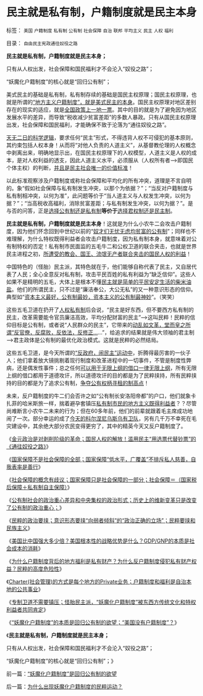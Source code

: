 # 民主就是私有制，户籍制度就是民主本身

标签： `美国` `户籍制度` `私有制` `公有制` `社会保障` `自治` `联邦` `平均主义` `民主` `人权` `福利` 

目录： `自由民主宪政通往奴役之路`

**民主就是私有制，户籍制度就是民主本身；**

只有从人权出发，社会保障和国民福利才不会沦入“奴役之路”；

“妖魔化户籍制度”的核心就是“回归公有制”；



美式民主的基础是私有制，私有制存续的基础是国民主权原理；国民主权原理，也就是所谓的[“地方主义户籍制度”，就是美式民主的本身](../../../2010/11/25/民主就是行省制度向地方市政转变.md)。国民主权原理对地区差别存在的现实的适应，就是[全国政策上一地一票](../../../2011/5/14/美国全国党的地方主义原则.md)。其中的目的就是为了避免因为地区发展水平的差异，而导致“税收减少贫富差距”的多数人暴政。只有从国民主权原理出发，社会保障和国民福利，才能确保不致于沦落为“通往奴役之路”。

[天无二日的科学逻辑](../../../2011/5/4/反思“全盘西化”,可能成为“全盘不开化”.md)，要求任何“民主”形式，不得违背人权不可侵犯的基本原则，其约束包括人权本身！从而将“对他人负责的人道主义”，从基督教伦理的人权概念中剥离出来，明确地显示出，在国民主权原理下的人权模型，人道主义是人权的成本，是对人权利益的透支，因此人道主义水平，必须服从（人权所有者——>即国民个体主权）的判断，[并且是民主社会唯一的价值标准](../../../2010/1/21/人权是价值判断的原子单位.md)！

以此标准观察涉及户籍制度或称社会保障和平均化的所有冲突，道理是不言自明的。象“假如社会保障与私有制发生冲突，以那个为依据？”；“当反对户籍制度与私有制相冲突，以何为准”，此问题等价于“当人道主义与人权发生冲突，以何为据？”；“当高税收高福利，消除贫富差距；与私有制发生冲突，以何为据？”。是与否的问答，正是[选择公有制还是私有制](http://darthvad.blog.sohu.com/161220119.html)**等价于**[选择君权制还是民主制](../../../2009/3/17/皇权制度有其历史曾经的合理性.md)。

**民主就是私有制，户籍制度就是民主本身**！这就是为什么小农牛二会攻击户籍制度，因为他们怀念回到中世纪以前的“[奴才们无忧无虑均贫富的公有制](../../../2009/11/14/小奴意识缔造了中国传统文化.md)”；同样也不难理解，为什么特权既得利益者会攻击户籍制度，因为私有制本身，就意味着对公有制特权的否定！私有制市民面监的五毛牛二和公权卫道的联合夹击，也就是世界民主进程之初，[所遭受的教会、国王、流氓无产者联合夹击的国民人权的利益](../../../2009/9/5/户籍制度自古就是中外老百姓的根本利益.md)！

中国特色的（怪胎）民主派，其特色就在于，他们能够自称代表了民主，又自居代表了人民；全心全意反对私有制，攻击平民百姓的私有利益为“缺乏信仰”。这些人如果不是精明的五毛，大体上是根本不懂[民主就是简单的平民安定生活的柴米油盐](../../../2011/2/25/民主改革就是社会利益沟通的过程.md)。他们的所谓民主，只不过是“廉洁奉公，大公无私”的又一种意识形态的信仰。典型如“[资本主义最好，公有制最妙，资本主义的公有制最神妙](../../../2010/8/16/社会进步不要期望伟人政治;;工业革命无关“资本积累”.md)”。（笑笑）

这些五毛卫道在扔开了[人权私有制](../../../2009/10/17/人权是经济学概念.md)后会说，“民主是好东西，但不要西方私有制的民主，改革需要能令官员廉洁高效，平均分配财富的民主”——>这叫民粹！民粹的信仰目标是公有制，或者说“人民群众的民主”，它带来的[动乱如文革，堂而皇之所谓“反官僚，反腐败，反依法，反修正…](../../../2009/7/3/看看毛主席是怎样发动文革反腐的.md)…”，给追求的结果就是伟大领袖的君主制——>君主政体是公有制的最优化政治模式。这就是民粹的必然结局。

这些五毛卫道，是今天所谓的[“反政府，闹民主”运动中](../../../2010/2/26/“反政府”是荒谬的.md)，折腾得最厉害的一伙子人；他们拿着放大镜挑剔着现行制度和改革进程中的一切事件，不管是制度性弊病，还是偶发性事件；总之任何[可以用于无限上纲的借口一律无限上纲](../../../2010/3/26/道德治国“上纲上线”和中庸之道“减纲下线”.md)，所有无限上纲的借口都用于道德攻讦，所以道德攻讦的目的都是为了民粹挟持，所有民粹挟持的目的都是为了追求公有制，[争夺公有权柄寻租的制高点](../../../2009/5/17/民主价值观不能持有政治野心.md)！

未来，反户籍制度的牛二们会否许之如“公有制长安洛阳帝都”的户口，他们就象卡扎菲的哈米斯旅一样，揣着避孕套镇压[私有制市民的地方主义既得利益者](../../../2010/5/19/既得利益者与“统治者”全无关联.md)？？尽管尚难断言小农牛二未来的行为；但在60多年前，他们的前辈就跟着毛主席成功地闹了一次。部分幸运的成了[今天的科尔涅尼乌斯乌有卫队](../../../2009/8/6/被杀的猴子和被吓的鸡.md)，另有几千万不幸死在毛灾建设中，其余绝大部分农民变得更穷了，其中的精英今天又反户籍制度了。

《[金元政治是对剥削阶级的革命；国民人权的解放！滥用民主“用选票代替钞票”的《通往奴役之路》](../../../2012/2/18/金元政治是对剥削阶级的革命.md)》

《[国家保障不是社会保障的全部；国家保障“低水平，广覆盖”不排斥私人慈善，自我表率是善行](../../../2012/2/18/公有制不鼓励慈善；慈善本质上是消费.md)》

《[社会保障的概念有歧议；国家保障只是社会保障的一部分；社会保障＝（国家税后保障＋私有制自主保障）](../../../2012/2/18/社会保障＝（国家税后保障＋私有制自主保障）.md)》

《[公有制社会的政治重心差异和中央集权的政治形式；历史上的维新变革只是改变了公有制的政治重心；](../../../2012/3/4/历史上的维新变革只是改变了公有制的政治重心.md)》

《[民粹的政治要挟；意识形态要挟“向弱者倾斜”的“政治正确的立场”；民粹要挟和民族主义](../../../2012/3/4/民粹的政治要挟；“向弱者倾斜”的民粹要挟和民族主义.md)》

《[美国比中国强大多少倍？美国根本性的战略优势是什么？GDP/GNP的本质是社会成本的消耗](../../../2012/3/4/美国到底比中国强大多少倍？.md)》

《[为什么户籍制度背后的地方福利是私有财产？为什么反户籍制度侵犯私有财产权益？民粹的高度危险性](../../../2012/3/4/为什么户籍制度背后的地方福利是私有财产PrivateRight？.md)》

《[Charter(社会管理)的方式是每个地方的Private业务；户籍制度和福利是自治本地的公共事业](../../../2012/3/8/户籍制度和福利是自治本地的公共事业.md)》

《[专制卫道不需要镇压；怪胎民主派，“妖魔化户籍制度”被东西方传统文化和特权利益者共同肯定](../../../2012/3/13/“妖魔化户籍制度”的愚民“民主”.md)》

《[“妖魔化户籍制度”的本质是回归公有制的欲望；“美国没有户籍制度”？](../../../2012/3/13/“妖魔化户籍制度”是回归公有制的欲望.md)》

《**民主就是私有制，户籍制度就是民主本身；**

只有从人权出发，社会保障和国民福利才不会沦入“奴役之路”；

“妖魔化户籍制度”的核心就是“回归公有制”；》



前一篇：[“妖魔化户籍制度”是回归公有制的欲望](../../../2012/3/13/“妖魔化户籍制度”是回归公有制的欲望.md)

后一篇：[为什么出现妖魔化户籍制度的民粹运动？](../../../2012/3/13/为什么出现妖魔化户籍制度的民粹运动？.md)